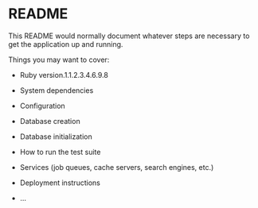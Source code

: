 # README

This README would normally document whatever steps are necessary to get the
application up and running.

Things you may want to cover:

* Ruby version.1.1.2.3.4.6.9.8

* System dependencies

* Configuration

* Database creation

* Database initialization

* How to run the test suite

* Services (job queues, cache servers, search engines, etc.)

* Deployment instructions

* ...
